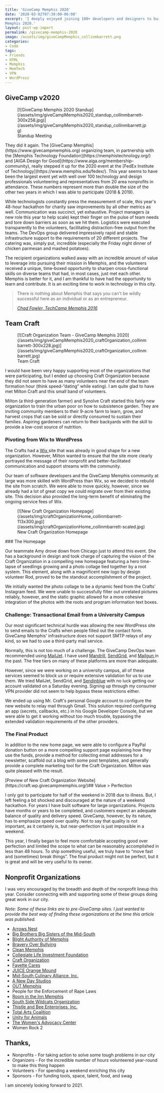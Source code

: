```yaml
---
title: 'GiveCamp Memphis 2020'
date: '2020-03-02T07:30:00-06:00'
excerpt: 'I deeply enjoyed joining 100+ developers and designers to build websites for 20 Memphis nonprofits at GiveCamp
Memphis 2020.'
layout: post-wp-import
permalink: /givecamp-memphis-2020
image: /assets/img/giveCampMemphis_collinmbarrett.png
categories:
- Code
tags:
- Friends
- HTML
- Memphis
- MemTech
- VPN
- WordPress
---
```


## GiveCamp v2020

<div class="wp-block-image">
    <figure class="alignright size-medium">[![GiveCamp Memphis 2020
        Standup](/assets/img/giveCampMemphis2020_standup_collinmbarrett-300x258.jpg)](/assets/img/giveCampMemphis2020_standup_collinmbarrett.jpg)
        <figcaption>Standup Meeting</figcaption>
    </figure>
They did it again. The [GiveCamp Memphis](https://www.givecampmemphis.org) organizing team, in partnership with
the [Memphis Technology Foundation](https://memphistechnology.org/) and [AIGA Design for
Good](https://www.aiga.org/membership-community), really stepped it up for the 2020 event at the [FedEx Institute of
Technology](https://www.memphis.edu/fedex/). This year seems to have been the largest event yet with well over 100
technology and design professionals volunteering and representatives from 20 area nonprofits in attendance. These
numbers represent more than double the size of the other two years in which I was able to participate (2018 &amp; 2019).

While technologists constantly press the measurement of scale, this year's 48-hour hackathon for charity saw
improvements by all other metrics as well. Communication was succinct, yet exhaustive. Project managers (a new role this
year to help scale) kept their finger on the pulse of team needs and tore down barriers as soon as we hit them.
Logistics were executed transparently to the volunteers, facilitating distraction-free output from the teams. The DevOps
group delivered impressively rapid and stable infrastructure support to the requirements of 20 different projects. The
catering was, simply put, incredible (especially the Friday night dinner of chicken parmesan and mashed potatoes).

The recipient organizations walked away with an incredible amount of value to leverage into pursuing their mission in
Memphis, and the volunteers received a unique, time-boxed opportunity to sharpen cross-functional skills on diverse
teams that had, in most cases, just met each other. Memphis is better for it, and I am thankful to have had the
opportunity to learn and contribute. It is an exciting time to work in technology in this city.

> There is nothing about Memphis that says you can't be wildly successful here as an individual or as an entrepreneur.
>
> <cite>[Chad Fowler, TechCamp Memphis 2016](/chad-fowler-memphis-technology/)</cite>

## Team Craft

<div class="wp-block-image">
    <figure class="alignright size-medium">[![Craft Organization Team - GiveCamp Memphis
        2020](/assets/img/giveCampMemphis2020_craftOrganization_collinmbarrett-300x228.jpg)](/assets/img/giveCampMemphis2020_craftOrganization_collinmbarrett.jpg)
        <figcaption>Team Craft</figcaption>
    </figure>
I would have been very happy supporting most of the organizations that were participating, but I ended up choosing
Craft Organization because they did not seem to have as many volunteers near the end of the team formation hour (think
speed-“dating” while eating). I am quite glad to have met Milton Craft and this small band of volunteers.

Milton (a third-generation farmer) and Synolve Craft started this fairly new organization to train the urban poor on how
to subsistence garden. They are inviting community members to their 9-acre farm to learn, grow, and harvest crops that
can be sold or directly consumed to sustain their families. Aspiring gardeners can return to their backyards with the
skill to provide a low-cost source of nutrition.

### Pivoting from Wix to WordPress

The Crafts had a [Wix ](https://www.wix.com/)site that was already in good shape for a new organization. However, Milton
wanted to ensure that the site more clearly portrayed the message of their nonprofit and better-facilitated
communication and support streams with the community.

Our team of software developers and the GiveCamp Memphis community at large was more skilled with
WordPress than Wix, so we decided to rebuild the site from scratch. We were able to move quickly,
however, since we already had a lot of great copy we could migrate over from their existing site. This decision also
provided the long-term benefit of eliminating the ongoing service fees of Wix.

<div class="wp-block-image">
    <figure class="alignright size-medium">[![New Craft Organization
        Homepage](/assets/img/craftOrganizationHome_collinmbarrett-113x300.jpg)](/assets/img/craftOrganizationHome_collinmbarrett-scaled.jpg)
        <figcaption>New Craft Organization Homepage</figcaption>
    </figure>
### The Homepage

Our teammate Amy drove down from Chicago just to attend this event. She has a background in design and took charge of
capturing the vision of the Craft Organization in a compelling new homepage featuring a hero time-lapse of seedlings
growing and a photo collage tied together by a root system. This element, along with a magnificent new logo by design
volunteer Rod, proved to be the standout accomplishment of the project.

We initially wanted the photo collage to be a dynamic feed from the Crafts' Instagram feed. We were unable to
successfully filter out unrelated pictures reliably, however, and the static graphic allowed for a more cohesive
integration of the photos with the roots and program information text boxes.

### Challenge: Transactional Email from a University Campus

Our most significant technical hurdle was allowing the new WordPress site to send emails to the Crafts when people
filled out the contact form. GiveCamp Memphis' infrastructure does not support SMTP relays of any kind, so we had to use
a third-party mail service.

Normally, this is not too much of a challenge. The GiveCamp DevOps team recommended using
[MailJet](https://www.mailjet.com/). I have used [Mandrill](https://mailchimp.com/features/transactional-email/),
[SendGrid](https://sendgrid.com/), and [Mailgun ](https://www.mailgun.com/)in the past. The free tiers on many of these
platforms are more than adequate.

However, since we were working on a university campus, all of these services seemed to block us or require extensive
validation for us to use them. We tried MailJet, SendGrid, and [Sendinblue](https://www.sendinblue.com/) with no luck
getting our account validated on a Saturday evening. Signing up through my consumer VPN provider did not
seem to help bypass these restrictions either.

We ended up using Mr. Craft's personal Google account to configure the new website to relay mail through Gmail. This
solution required configuring an app (secrets, callbacks, etc.) in his Google Developer Console, but we were able to get
it working without too much trouble, bypassing the extended validation requirements of the other providers.

### The Final Product

In addition to the new home page, we were able to configure a PayPal donation button on a more compelling support page
explaining how they use the funds, provide a method for collecting email addresses for a newsletter, scaffold out a blog
with some post templates, and generally provide a complete marketing tool for the Craft Organization. Milton was quite
pleased with the result.

<div class="wp-block-button aligncenter">[Preview of New Craft Organization
    Website](https://craft.wp.givecampmemphis.org/)## Value &gt; Perfection

I only got to participate for half of the weekend in 2018 due to illness. But, I left feeling a bit shocked and
discouraged at the nature of a weekend hackathon. For years I have built software for large organizations. Projects have
months or years to be completed, and customers expect an adequate balance of quality and delivery speed. GiveCamp,
however, by its nature, has to emphasize speed over quality. Not to say that quality is not important, as it certainly
is, but near-perfection is just impossible in a weekend.

This year, I finally began to feel more comfortable accepting good over perfection and limited the scope to what can be
reasonably accomplished in less than 48 hours. To ship something useful, we truly have to “move fast and (sometimes)
break things”. The final product might not be perfect, but it is great and will be very useful to its owner.

## Nonprofit Organizations

I was very encouraged by the breadth and depth of the nonprofit lineup this year. Consider connecting with and
supporting some of these groups doing great work in our city.

*Note: Some of these links are to pre-GiveCamp sites. I just wanted to provide the best way of finding these
organizations at the time this article was published.*

- [Arrows Nest](https://www.smore.com/gvdyt-arrows-nest-memphis)
- [Big Brothers Big Sisters of the Mid-South](https://msmentor.org/)
- [Blight Authority of Memphis](http://www.blightauthoritymemphis.com/)
- [Bravery Over Bullying](https://www.facebook.com/BraveryoverBullying/)
- [Clean Memphis](https://www.cleanmemphis.org/)
- [Collegiate Life Investment Foundation](https://donttxtndrv.org/)
- [Craft Organization](https://www.craftorganization.org/)
- [Fayette Cares](https://www.fayettecares.org/)
- [JUICE Orange Mound](https://www.juiceorangemound.org/)
- [Mid-South Culinary Alliance, Inc.](https://www.facebook.com/midsouthculinaryalliance/)
- [A New Day Studios](https://anewdaystudios.com/)
- [OUT Memphis](https://www.outmemphis.org/)
- People for the Enforcement of Rape Laws
- [Room in the Inn Memphis](https://ritimemphis.org/)
- [South Side Wildcats Organization](https://southsidewildcats.com/)
- [Thistle and Bee Enterprises, Inc.](https://thistleandbee.org/)
- [Total Arts Coalition](http://totalspirit.org/)
- [Unity for Animals](https://unityforanimals.com/)
- [The Women's Advocacy Center](https://www.womensadvocacycenter.org/)
- Women Rock 2

## Thanks,

- Nonprofits - For taking action to solve some tough problems in our city
- Organizers - For the incredible number of hours volunteered year-round to make this thing happen
- Volunteers - For spending a weekend enriching this city
- Sponsors - For funding tools, space, talent, food, and swag

I am sincerely looking forward to 2021.